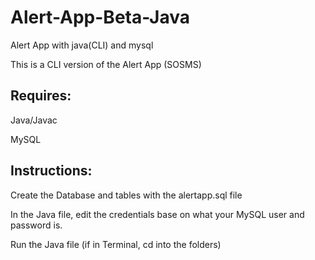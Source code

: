 # Alert-App-Beta-Java
Alert App with java(CLI) and mysql

This is a CLI version of the Alert App (SOSMS)
## Requires:
Java/Javac

MySQL

## Instructions:
Create the Database and tables with the alertapp.sql file

In the Java file, edit the credentials base on what your MySQL user and password is.

Run the Java file (if in Terminal, cd into the folders)
